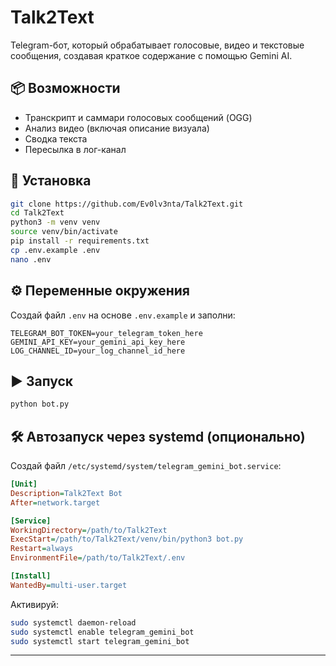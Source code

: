 # Talk2Text

Telegram-бот, который обрабатывает голосовые, видео и текстовые сообщения, создавая краткое содержание с помощью Gemini AI.

## 📦 Возможности

- Транскрипт и саммари голосовых сообщений (OGG)
- Анализ видео (включая описание визуала)
- Сводка текста
- Пересылка в лог-канал

## 🚀 Установка

```bash
git clone https://github.com/Ev0lv3nta/Talk2Text.git
cd Talk2Text
python3 -m venv venv
source venv/bin/activate
pip install -r requirements.txt
cp .env.example .env
nano .env
```

## ⚙️ Переменные окружения

Создай файл `.env` на основе `.env.example` и заполни:

```env
TELEGRAM_BOT_TOKEN=your_telegram_token_here
GEMINI_API_KEY=your_gemini_api_key_here
LOG_CHANNEL_ID=your_log_channel_id_here
```

## ▶️ Запуск

```bash
python bot.py
```

## 🛠 Автозапуск через systemd (опционально)

Создай файл `/etc/systemd/system/telegram_gemini_bot.service`:

```ini
[Unit]
Description=Talk2Text Bot
After=network.target

[Service]
WorkingDirectory=/path/to/Talk2Text
ExecStart=/path/to/Talk2Text/venv/bin/python3 bot.py
Restart=always
EnvironmentFile=/path/to/Talk2Text/.env

[Install]
WantedBy=multi-user.target
```

Активируй:

```bash
sudo systemctl daemon-reload
sudo systemctl enable telegram_gemini_bot
sudo systemctl start telegram_gemini_bot
```

---



